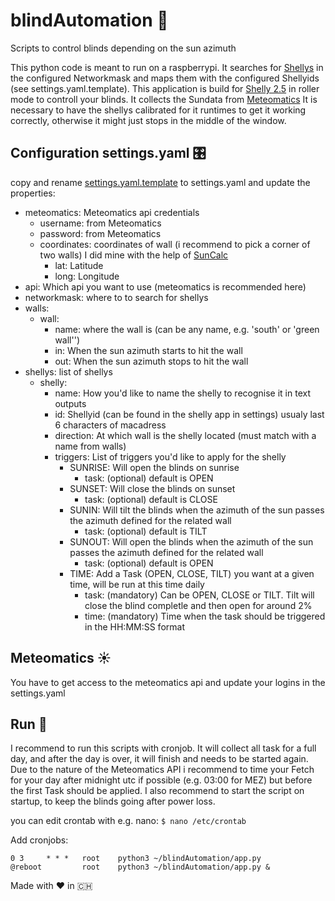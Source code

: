 # blindAutomation 🚀
Scripts to control blinds depending on the sun azimuth

This python code is meant to run on a raspberrypi. It searches for [Shellys](https://shelly.cloud) in the configured Networkmask and maps them with the configured Shellyids (see settings.yaml.template).
This application is build for [Shelly 2.5](https://shelly.cloud/products/shelly-25-smart-home-automation-relay/) in roller mode to controll your blinds. It collects the Sundata from [Meteomatics](https://www.meteomatics.com/)
It is necessary to have the shellys calibrated for it runtimes to get it working correctly, otherwise it might just stops in the middle of the window.

## Configuration settings.yaml 🎛
copy and rename [settings.yaml.template](https://github.com/RaphiOriginal/blindAutomation/blob/master/settings.yaml.template) to settings.yaml and update the properties:
* meteomatics: Meteomatics api credentials
  * username: from Meteomatics
  * password: from Meteomatics
  * coordinates: coordinates of wall (i recommend to pick a corner of two walls) I did mine with the help of [SunCalc](https://www.suncalc.org/#/46.0162,8.4421,3/2020.07.27/19:54/1/1)
    * lat: Latitude
    * long: Longitude
* api: Which api you want to use (meteomatics is recommended here)
* networkmask: where to to search for shellys
* walls:
  * wall:
    * name: where the wall is (can be any name, e.g. 'south' or 'green wall'')
    * in: When the sun azimuth starts to hit the wall
    * out: When the sun azimuth stops to hit the wall
* shellys: list of shellys
  * shelly:
    * name: How you'd like to name the shelly to recognise it in text outputs
    * id: Shellyid (can be found in the shelly app in settings) usualy last 6 characters of macadress
    * direction: At which wall is the shelly located (must match with a name from walls)
    * triggers: List of triggers you'd like to apply for the shelly
      * SUNRISE: Will open the blinds on sunrise
        * task: (optional) default is OPEN
      * SUNSET: Will close the blinds on sunset
        * task: (optional) default is CLOSE
      * SUNIN: Will tilt the blinds when the azimuth of the sun passes the azimuth defined for the related wall
        * task: (optional) default is TILT
      * SUNOUT: Will open the blinds when the azimuth of the sun passes the azimuth defined for the related wall
        * task: (optional) default is OPEN
      * TIME: Add a Task (OPEN, CLOSE, TILT) you want at a given time, will be run at this time daily
        * task: (mandatory) Can be OPEN, CLOSE or TILT. Tilt will close the blind completle and then open for around 2%
        * time: (mandatory) Time when the task should be triggered in the HH:MM:SS format

## Meteomatics ☀️
You have to get access to the meteomatics api and update your logins in the settings.yaml

## Run 🏃
I recommend to run this scripts with cronjob. It will collect all task for a full day, and after the day is over, it will finish and needs to be started again.
Due to the nature of the Meteomatics API i recommend to time your Fetch for your day after midnight utc if possible (e.g. 03:00 for MEZ) but before the first Task should be applied.
I also recommend to start the script on startup, to keep the blinds going after power loss.

you can edit crontab with e.g. nano:
`$ nano /etc/crontab`

Add cronjobs:
```
0 3     * * *   root    python3 ~/blindAutomation/app.py
@reboot         root    python3 ~/blindAutomation/app.py &
```





Made with ❤️ in 🇨🇭
